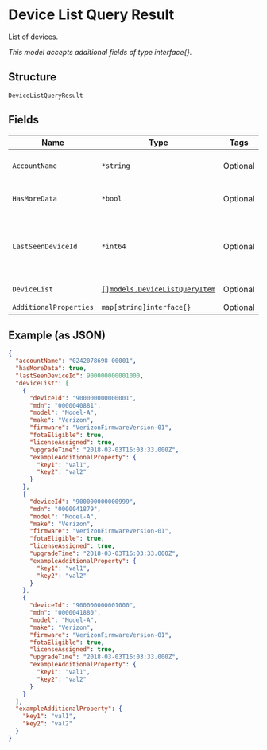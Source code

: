 
# Device List Query Result

List of devices.

*This model accepts additional fields of type interface{}.*

## Structure

`DeviceListQueryResult`

## Fields

| Name | Type | Tags | Description |
|  --- | --- | --- | --- |
| `AccountName` | `*string` | Optional | Account identifier in "##########-#####". |
| `HasMoreData` | `*bool` | Optional | True if there are more devices to retrieve. |
| `LastSeenDeviceId` | `*int64` | Optional | If hasMoreData=true, the startIndex to use for the next request. 0 if hasMoreData=false. |
| `DeviceList` | [`[]models.DeviceListQueryItem`](../../doc/models/device-list-query-item.md) | Optional | The list of devices in the account. |
| `AdditionalProperties` | `map[string]interface{}` | Optional | - |

## Example (as JSON)

```json
{
  "accountName": "0242078698-00001",
  "hasMoreData": true,
  "lastSeenDeviceId": 900000000001000,
  "deviceList": [
    {
      "deviceId": "900000000000001",
      "mdn": "0000040881",
      "model": "Model-A",
      "make": "Verizon",
      "firmware": "VerizonFirmwareVersion-01",
      "fotaEligible": true,
      "licenseAssigned": true,
      "upgradeTime": "2018-03-03T16:03:33.000Z",
      "exampleAdditionalProperty": {
        "key1": "val1",
        "key2": "val2"
      }
    },
    {
      "deviceId": "900000000000999",
      "mdn": "0000041879",
      "model": "Model-A",
      "make": "Verizon",
      "firmware": "VerizonFirmwareVersion-01",
      "fotaEligible": true,
      "licenseAssigned": true,
      "upgradeTime": "2018-03-03T16:03:33.000Z",
      "exampleAdditionalProperty": {
        "key1": "val1",
        "key2": "val2"
      }
    },
    {
      "deviceId": "900000000001000",
      "mdn": "0000041880",
      "model": "Model-A",
      "make": "Verizon",
      "firmware": "VerizonFirmwareVersion-01",
      "fotaEligible": true,
      "licenseAssigned": true,
      "upgradeTime": "2018-03-03T16:03:33.000Z",
      "exampleAdditionalProperty": {
        "key1": "val1",
        "key2": "val2"
      }
    }
  ],
  "exampleAdditionalProperty": {
    "key1": "val1",
    "key2": "val2"
  }
}
```

